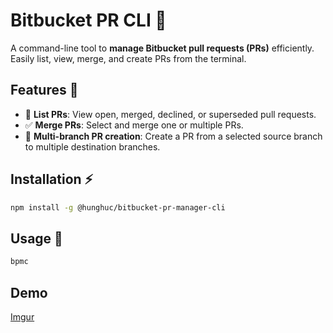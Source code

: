 
# Bitbucket PR CLI 🚀  

A command-line tool to **manage Bitbucket pull requests (PRs)** efficiently.  
Easily list, view, merge, and create PRs from the terminal.

## Features 🎯
- 📜 **List PRs**: View open, merged, declined, or superseded pull requests.
- ✅ **Merge PRs**: Select and merge one or multiple PRs.
- 🔄 **Multi-branch PR creation**: Create a PR from a selected source branch to multiple destination branches.

## Installation ⚡
```sh
npm install -g @hunghuc/bitbucket-pr-manager-cli
```

## Usage 🚀
```sh
bpmc
```

## Demo
[Imgur](https://imgur.com/ePbRrYJ)